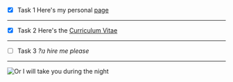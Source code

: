 - [x] Task 1 Here's my personal [page](https://leviemanuele.github.io/A-spiffy-personal-background.github.io/)
___
- [x] Task 2 Here's the [Curriculum Vitae](https://leviemanuele.github.io/A-spiffy-personal-background.github.io/resume.pdf)
___
- [ ] Task 3  _?נו‎_ *hire me please*
___
![Or I will take you during the night](https://images-wixmp-ed30a86b8c4ca887773594c2.wixmp.com/f/fc01e90f-14af-43cd-bf7e-c482f26f5463/dhwl7dj-48417c77-6bba-496f-9149-25d477e213e7.gif?token=eyJ0eXAiOiJKV1QiLCJhbGciOiJIUzI1NiJ9.eyJzdWIiOiJ1cm46YXBwOjdlMGQxODg5ODIyNjQzNzNhNWYwZDQxNWVhMGQyNmUwIiwiaXNzIjoidXJuOmFwcDo3ZTBkMTg4OTgyMjY0MzczYTVmMGQ0MTVlYTBkMjZlMCIsIm9iaiI6W1t7InBhdGgiOiJcL2ZcL2ZjMDFlOTBmLTE0YWYtNDNjZC1iZjdlLWM0ODJmMjZmNTQ2M1wvZGh3bDdkai00ODQxN2M3Ny02YmJhLTQ5NmYtOTE0OS0yNWQ0NzdlMjEzZTcuZ2lmIn1dXSwiYXVkIjpbInVybjpzZXJ2aWNlOmZpbGUuZG93bmxvYWQiXX0.TlI5X26zoZ1uHmngmDyGqrwH2yrZIrjjjcIIzj5dR0Q)
